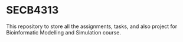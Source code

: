 # SECB4313
This repository to store all the assignments, tasks, and also project for Bioinformatic Modelling and Simulation course.
